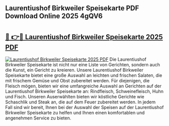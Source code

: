 ## Laurentiushof Birkweiler Speisekarte PDF Download Online 2025 4gQV6

# <h2><a href="http://gc5vxa.nevu.top/?p=Laurentiushof+Birkweiler+Speisekarte">🔗 👉🔴 Laurentiushof Birkweiler Speisekarte 2025 PDF</a></h2>

[![Laurentiushof Birkweiler Speisekarte 2025 PDF](https://i.imgur.com/dBaPXMq.png)](http://gc5vxa.nevu.top/?p=Laurentiushof+Birkweiler+Speisekarte)
Die Laurentiushof Birkweiler Speisekarte ist nicht nur eine Liste von Gerichten, sondern auch die Kunst, ein Gericht zu kreieren. Unsere Laurentiushof Birkweiler Speisekarte bietet eine große Auswahl an leichten und frischen Salaten, die mit frischem Gemüse und Obst zubereitet werden. Für diejenigen, die Fleisch mögen, bieten wir eine umfangreiche Auswahl an Gerichten auf der Laurentiushof Birkweiler Speisekarte an: Rindfleisch, Schweinefleisch, Huhn und Fisch. Unseren Auserwählten bieten wir köstliche Gerichte wie Schaschlik und Steak an, die auf dem Feuer zubereitet werden. In jedem Fall sind wir bereit, Ihnen bei der Auswahl der Speisen auf der Laurentiushof Birkweiler Speisekarte zu helfen und Ihnen einen komfortablen und angenehmen Service zu bieten.
